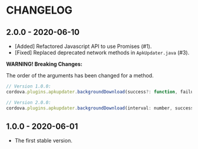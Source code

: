 # CHANGELOG

## 2.0.0 - 2020-06-10

- [Added] Refactored Javascript API to use Promises (#1).
- [Fixed] Replaced deprecated network methods in `ApkUpdater.java` (#3).

**WARNING! Breaking Changes:**

The order of the arguments has been changed for a method.

```javascript
// Version 1.0.0:
cordova.plugins.apkupdater.backgroundDownload(success?: function, failure?: function, interval: number)

// Version 2.0.0:
cordova.plugins.apkupdater.backgroundDownload(interval: number, success?: function, failure?: function)
```



## 1.0.0 - 2020-06-01

- The first stable version.


